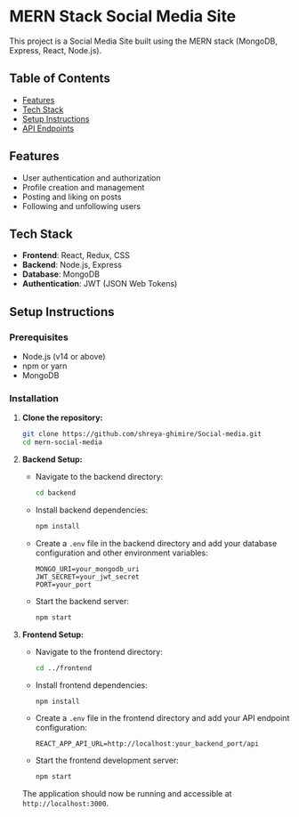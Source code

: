 # MERN Stack Social Media Site

This project is a Social Media Site built using the MERN stack (MongoDB, Express, React, Node.js).

## Table of Contents

- [Features](#features)
- [Tech Stack](#tech-stack)
- [Setup Instructions](#setup-instructions)
- [API Endpoints](#api-endpoints)


## Features

- User authentication and authorization
- Profile creation and management
- Posting and liking on posts
- Following and unfollowing users


## Tech Stack

- **Frontend**: React, Redux, CSS
- **Backend**: Node.js, Express
- **Database**: MongoDB
- **Authentication**: JWT (JSON Web Tokens)

## Setup Instructions

### Prerequisites

- Node.js (v14 or above)
- npm or yarn
- MongoDB

### Installation

1. **Clone the repository:**

    ```sh
    git clone https://github.com/shreya-ghimire/Social-media.git
    cd mern-social-media
    ```

2. **Backend Setup:**

    - Navigate to the backend directory:
    
      ```sh
      cd backend
      ```
    
    - Install backend dependencies:
    
      ```sh
      npm install
      ```
    
    - Create a `.env` file in the backend directory and add your database configuration and other environment variables:
    
      ```
      MONGO_URI=your_mongodb_uri
      JWT_SECRET=your_jwt_secret
      PORT=your_port
      ```
    
    - Start the backend server:
    
      ```sh
      npm start
      ```

3. **Frontend Setup:**

    - Navigate to the frontend directory:
    
      ```sh
      cd ../frontend
      ```
    
    - Install frontend dependencies:
    
      ```sh
      npm install
      ```
    
    - Create a `.env` file in the frontend directory and add your API endpoint configuration:
    
      ```
      REACT_APP_API_URL=http://localhost:your_backend_port/api
      ```
    
    - Start the frontend development server:
    
      ```sh
      npm start
      ```

    The application should now be running and accessible at `http://localhost:3000`.



